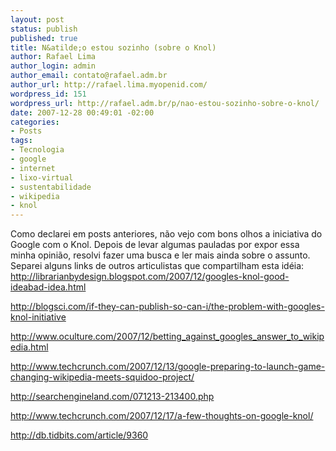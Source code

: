 ```yaml
--- 
layout: post
status: publish
published: true
title: N&atilde;o estou sozinho (sobre o Knol)
author: Rafael Lima
author_login: admin
author_email: contato@rafael.adm.br
author_url: http://rafael.lima.myopenid.com/
wordpress_id: 151
wordpress_url: http://rafael.adm.br/p/nao-estou-sozinho-sobre-o-knol/
date: 2007-12-28 00:49:01 -02:00
categories: 
- Posts
tags: 
- Tecnologia
- google
- internet
- lixo-virtual
- sustentabilidade
- wikipedia
- knol
---
```

Como declarei em posts anteriores, n&atilde;o vejo com bons olhos a iniciativa do Google com o Knol. Depois de levar algumas pauladas por expor essa minha opini&atilde;o, resolvi fazer uma busca e ler mais ainda sobre o assunto.
Separei alguns links de outros articulistas que compartilham esta id&eacute;ia:
<a href="http://librarianbydesign.blogspot.com/2007/12/googles-knol-good-ideabad-idea.html">http://librarianbydesign.blogspot.com/2007/12/googles-knol-good-ideabad-idea.html</a>

<a href="http://blogsci.com/if-they-can-publish-so-can-i/the-problem-with-googles-knol-initiative">http://blogsci.com/if-they-can-publish-so-can-i/the-problem-with-googles-knol-initiative</a>

<a href="http://www.oculture.com/2007/12/betting_against_googles_answer_to_wikipedia.html">http://www.oculture.com/2007/12/betting_against_googles_answer_to_wikipedia.html</a>

<a href="http://www.techcrunch.com/2007/12/13/google-preparing-to-launch-game-changing-wikipedia-meets-squidoo-project/">http://www.techcrunch.com/2007/12/13/google-preparing-to-launch-game-changing-wikipedia-meets-squidoo-project/</a>

<a href="http://searchengineland.com/071213-213400.php">http://searchengineland.com/071213-213400.php</a>

<a href="http://www.techcrunch.com/2007/12/17/a-few-thoughts-on-google-knol/">http://www.techcrunch.com/2007/12/17/a-few-thoughts-on-google-knol/</a>

<a href="http://db.tidbits.com/article/9360">http://db.tidbits.com/article/9360</a>
